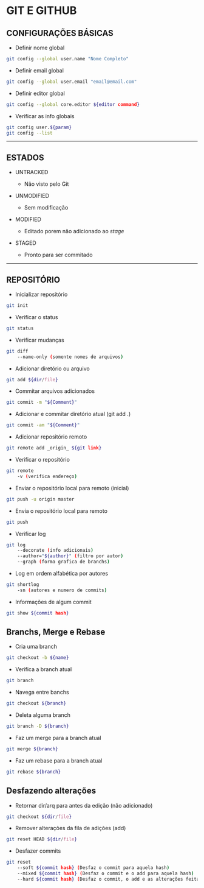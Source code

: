 # GIT E GITHUB

## CONFIGURAÇÕES BÁSICAS

- Definir nome global
```sh
git config --global user.name "Nome Completo"
```
- Definir email global
```sh
git config --global user.email "email@email.com"
```
- Definir editor global
```sh
git config --global core.editor ${editor command}
```
- Verificar as info globais
```sh
git config user.${param}
git config --list
```
-------------------------------------------------
## ESTADOS

- UNTRACKED
 	 - Não visto pelo Git

- UNMODIFIED
 	 - Sem modificação

- MODIFIED
 	 - Editado porem não adicionado ao _stage_

- STAGED
 	 - Pronto para ser commitado

-------------------------------------------------

## REPOSITÓRIO

- Inicializar repositório
```sh
git init
```
- Verificar o status
```sh
git status
```
- Verificar mudanças
```sh
git diff
	--name-only (somente nomes de arquivos)
```
- Adicionar diretório ou arquivo
```sh
git add ${dir/file}
```
- Commitar arquivos adicionados
```sh
git commit -m "${Comment}"
```
- Adicionar e commitar diretório atual (git add .)
```sh
git commit -am "${Comment}"
```
- Adicionar repositório remoto
```sh
git remote add _origin_ ${git link}
```
- Verificar o repositório
```sh
git remote
	-v (verifica endereço)
```
- Enviar o repositório local para remoto (inicial)
```sh
git push -u origin master
```
- Envia o repositório local para remoto
```sh
git push
```
- Verificar log
```sh
git log 
	--decorate (info adicionais) 
	--author="${author}" (filtro por autor)
	--graph (forma grafica de branchs)
```
- Log em ordem alfabética por autores
```sh
git shortlog
	-sn (autores e numero de commits)
```
- Informações de algum commit
```sh
git show ${commit hash}
```

## Branchs, Merge e Rebase
- Cria uma branch
```sh
git checkout -b ${name}
```
- Verifica a branch atual
```sh
git branch
```
- Navega entre banchs
```sh
git checkout ${branch}
```
- Deleta alguma branch
```sh
git branch -D ${branch}
```
- Faz um merge para a branch atual
```sh
git merge ${branch}
```
- Faz um rebase para a branch atual
```sh
git rebase ${branch}
```

## Desfazendo alterações
- Retornar dir/arq para antes da edição (não adicionado)
```sh
git checkout ${dir/file}
```
- Remover alterações da fila de adições (add)
```sh
git reset HEAD ${dir/file}
```
- Desfazer commits
```sh
git reset
	--soft ${commit hash} (Desfaz o commit para aquela hash)
	--mixed ${commit hash} (Desfaz o commit e o add para aquela hash)
	--hard ${commit hash} (Desfaz o commit, o add e as alterações feitas para aquela hash)
```
